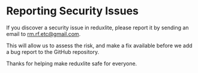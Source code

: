 # Reporting Security Issues

If you discover a security issue in reduxlite, please report it by sending an
email to [rm.rf.etc@gmail.com](mailto:rm.rf.etc@gmail.com).

This will allow us to assess the risk, and make a fix available before we add a
bug report to the GitHub repository.

Thanks for helping make reduxlite safe for everyone.
